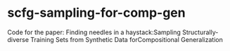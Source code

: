 # scfg-sampling-for-comp-gen
Code for the paper: Finding needles in a haystack:Sampling Structurally-diverse Training Sets from Synthetic Data forCompositional Generalization
